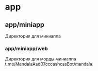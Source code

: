 # app
## app/miniapp
Директория для миниаппа
### app/miniapp/web
Директория для морды миниаппа
t.me/MandalaAad07ccoashcasBot/mandala.
